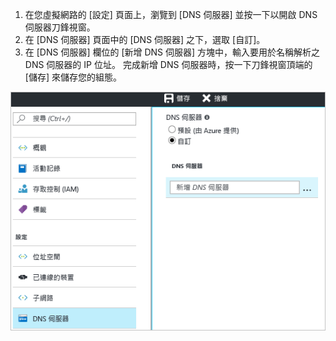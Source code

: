 1. 在您虛擬網路的 [設定] 頁面上，瀏覽到 [DNS 伺服器] 並按一下以開啟 DNS 伺服器刀鋒視窗。
2. 在 [DNS 伺服器] 頁面中的 [DNS 伺服器] 之下，選取 [自訂]。
3. 在 [DNS 伺服器] 欄位的 [新增 DNS 伺服器] 方塊中，輸入要用於名稱解析之 DNS 伺服器的 IP 位址。 完成新增 DNS 伺服器時，按一下刀鋒視窗頂端的 [儲存] 來儲存您的組態。

  ![自訂 DNS](./media/vpn-gateway-add-dns-rm-portal/add_dns.png)